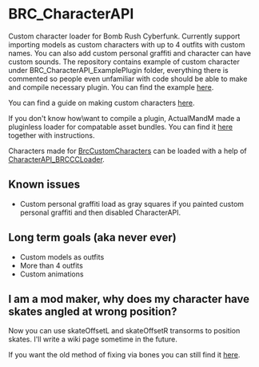 # BRC_CharacterAPI
Custom character loader for Bomb Rush Cyberfunk. Currently support importing models as custom characters with up to 4 outfits with custom names. You can also add custom personal graffiti and character can have custom sounds. The repository contains example of custom character under BRC_CharacterAPI_ExamplePlugin folder, everything there is commented so people even unfamiliar with code should be able to make and compile necessary plugin. You can find the example [here](https://github.com/viliger2/BRC_CharacterAPI/tree/main/BRC_CharacterAPI_ExamplePlugin).

You can find a guide on making custom characters [here](https://github.com/viliger2/BRC_CharacterAPI/wiki/Creating-new-character-via-plugin).

If you don't know how\want to compile a plugin, ActualMandM made a pluginless loader for compatable asset bundles. You can find it [here](https://thunderstore.io/c/bomb-rush-cyberfunk/p/MandM/BRC_CharacterLoader/) together with instructions.

Characters made for [BrcCustomCharacters](https://github.com/SGiygas/BrcCustomCharacters) can be loaded with a help of [CharacterAPI_BRCCCLoader](https://thunderstore.io/c/bomb-rush-cyberfunk/p/viliger/CharacterAPI_BRCCCLoader).

## Known issues
* Custom personal graffiti load as gray squares if you painted custom personal graffiti and then disabled CharacterAPI.

## Long term goals (aka never ever)
* Custom models as outfits
* More than 4 outfits
* Custom animations

## I am a mod maker, why does my character have skates angled at wrong position? 
Now you can use skateOffsetL and skateOffsetR transorms to position skates. I'll write a wiki page sometime in the future. 

If you want the old method of fixing via bones you can still find it [here](https://github.com/viliger2/BRC_CharacterAPI/wiki/Why-are-my-skates-at-the-wrong-angle%3F).